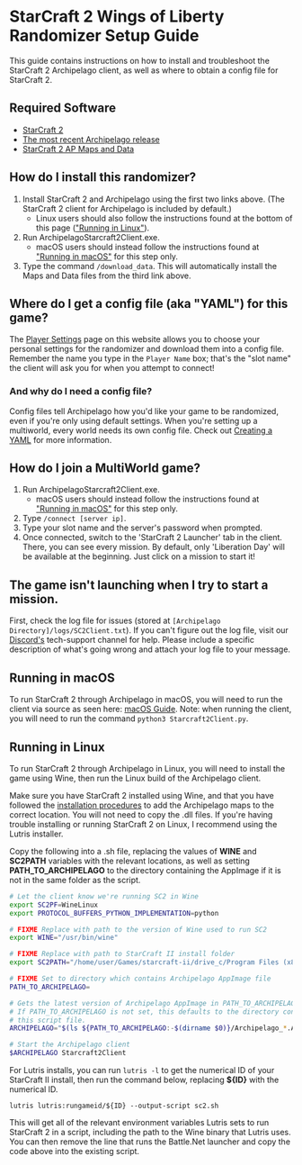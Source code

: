 # StarCraft 2 Wings of Liberty Randomizer Setup Guide

This guide contains instructions on how to install and troubleshoot the StarCraft 2 Archipelago client, as well as where
to obtain a config file for StarCraft 2.

## Required Software

- [StarCraft 2](https://starcraft2.com/en-us/)
- [The most recent Archipelago release](https://github.com/ArchipelagoMW/Archipelago/releases)
- [StarCraft 2 AP Maps and Data](https://github.com/Ziktofel/Archipelago-SC2-data/releases)

## How do I install this randomizer?

1. Install StarCraft 2 and Archipelago using the first two links above. (The StarCraft 2 client for Archipelago is
   included by default.)
   - Linux users should also follow the instructions found at the bottom of this page 
     (["Running in Linux"](#running-in-linux)).
2. Run ArchipelagoStarcraft2Client.exe.
   - macOS users should instead follow the instructions found at ["Running in macOS"](#running-in-macos) for this step only.
3. Type the command `/download_data`. This will automatically install the Maps and Data files from the third link above.

## Where do I get a config file (aka "YAML") for this game?

The [Player Settings](https://archipelago.gg/games/Starcraft%202%20Wings%20of%20Liberty/player-settings) page on this
website allows you to choose your personal settings for the randomizer and download them into a config file. Remember
the name you type in the `Player Name` box; that's the "slot name" the client will ask you for when you attempt to
connect!

### And why do I need a config file?

Config files tell Archipelago how you'd like your game to be randomized, even if you're only using default settings.
When you're setting up a multiworld, every world needs its own config file.
Check out [Creating a YAML](https://archipelago.gg/tutorial/Archipelago/setup/en#creating-a-yaml) for more information.

## How do I join a MultiWorld game?

1. Run ArchipelagoStarcraft2Client.exe.
   - macOS users should instead follow the instructions found at ["Running in macOS"](#running-in-macos) for this step only.
2. Type `/connect [server ip]`.
3. Type your slot name and the server's password when prompted.
4. Once connected, switch to the 'StarCraft 2 Launcher' tab in the client. There, you can see every mission. By default,
   only 'Liberation Day' will be available at the beginning. Just click on a mission to start it!

## The game isn't launching when I try to start a mission.

First, check the log file for issues (stored at `[Archipelago Directory]/logs/SC2Client.txt`). If you can't figure out
the log file, visit our [Discord's](https://discord.com/invite/8Z65BR2) tech-support channel for help. Please include a
specific description of what's going wrong and attach your log file to your message.

## Running in macOS

To run StarCraft 2 through Archipelago in macOS, you will need to run the client via source as seen here: [macOS Guide](https://archipelago.gg/tutorial/Archipelago/mac/en). Note: when running the client, you will need to run the command `python3 Starcraft2Client.py`.

## Running in Linux

To run StarCraft 2 through Archipelago in Linux, you will need to install the game using Wine, then run the Linux build
of the Archipelago client.

Make sure you have StarCraft 2 installed using Wine, and that you have followed the
[installation procedures](#how-do-i-install-this-randomizer?) to add the Archipelago maps to the correct location. You will not
need to copy the .dll files. If you're having trouble installing or running StarCraft 2 on Linux, I recommend using the
Lutris installer.

Copy the following into a .sh file, replacing the values of **WINE** and **SC2PATH** variables with the relevant
locations, as well as setting **PATH_TO_ARCHIPELAGO** to the directory containing the AppImage if it is not in the same
folder as the script.

```sh
# Let the client know we're running SC2 in Wine
export SC2PF=WineLinux
export PROTOCOL_BUFFERS_PYTHON_IMPLEMENTATION=python

# FIXME Replace with path to the version of Wine used to run SC2
export WINE="/usr/bin/wine"

# FIXME Replace with path to StarCraft II install folder
export SC2PATH="/home/user/Games/starcraft-ii/drive_c/Program Files (x86)/StarCraft II/"

# FIXME Set to directory which contains Archipelago AppImage file
PATH_TO_ARCHIPELAGO=

# Gets the latest version of Archipelago AppImage in PATH_TO_ARCHIPELAGO.
# If PATH_TO_ARCHIPELAGO is not set, this defaults to the directory containing
# this script file.
ARCHIPELAGO="$(ls ${PATH_TO_ARCHIPELAGO:-$(dirname $0)}/Archipelago_*.AppImage | sort -r | head -1)"

# Start the Archipelago client
$ARCHIPELAGO Starcraft2Client
```

For Lutris installs, you can run `lutris -l` to get the numerical ID of your StarCraft II install, then run the command
below, replacing **${ID}** with the numerical ID.

    lutris lutris:rungameid/${ID} --output-script sc2.sh

This will get all of the relevant environment variables Lutris sets to run StarCraft 2 in a script, including the path
to the Wine binary that Lutris uses. You can then remove the line that runs the Battle.Net launcher and copy the code
above into the existing script.
